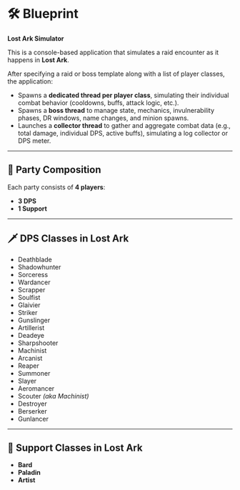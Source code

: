 # 🛠️ Blueprint  
**Lost Ark Simulator**

This is a console-based application that simulates a raid encounter as it happens in **Lost Ark**.

After specifying a raid or boss template along with a list of player classes, the application:

- Spawns a **dedicated thread per player class**, simulating their individual combat behavior (cooldowns, buffs, attack logic, etc.).
- Spawns a **boss thread** to manage state, mechanics, invulnerability phases, DR windows, name changes, and minion spawns.
- Launches a **collector thread** to gather and aggregate combat data (e.g., total damage, individual DPS, active buffs), simulating a log collector or DPS meter.

---

## 👥 Party Composition

Each party consists of **4 players**:
- **3 DPS**
- **1 Support**

---

## 🗡️ DPS Classes in Lost Ark

- Deathblade  
- Shadowhunter  
- Sorceress  
- Wardancer  
- Scrapper  
- Soulfist  
- Glaivier  
- Striker  
- Gunslinger  
- Artillerist  
- Deadeye  
- Sharpshooter  
- Machinist  
- Arcanist  
- Reaper  
- Summoner  
- Slayer  
- Aeromancer  
- Scouter *(aka Machinist)*  
- Destroyer  
- Berserker  
- Gunlancer

---

## 💫 Support Classes in Lost Ark

- **Bard**  
- **Paladin**  
- **Artist**

